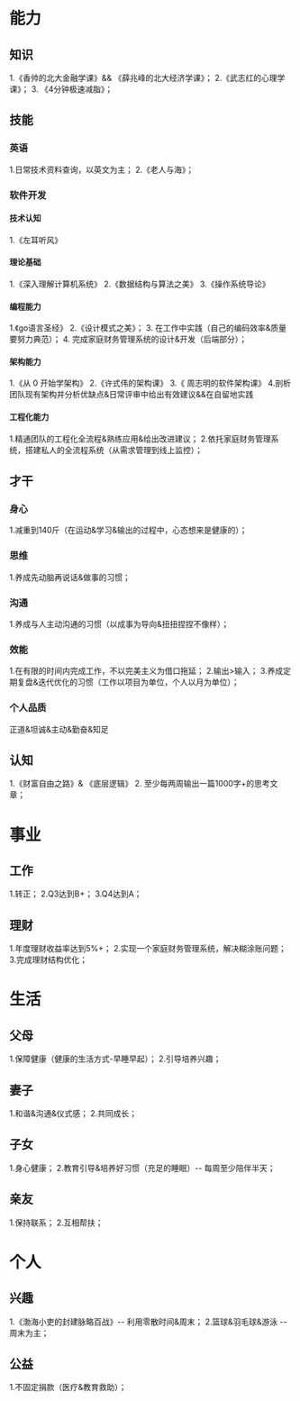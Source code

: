 # 能力
## 知识
1.《香帅的北大金融学课》&& 《薛兆峰的北大经济学课》；
2.《武志红的心理学课》；
3. 《4分钟极速减脂》；
## 技能
### 英语
1.日常技术资料查询，以英文为主；
2.《老人与海》；
### 软件开发
#### 技术认知
1.《左耳听风》
#### 理论基础
1.《深入理解计算机系统》
2.《数据结构与算法之美》
3.《操作系统导论》
#### 编程能力
1.《go语言圣经》
2.《设计模式之美》；
3. 在工作中实践（自己的编码效率&质量要努力典范）；
4. 完成家庭财务管理系统的设计&开发（后端部分）；
#### 架构能力
1.《从 0 开始学架构》
2.《许式伟的架构课》
3.《 周志明的软件架构课》
4.剖析团队现有架构并分析优缺点&日常评审中给出有效建议&&在自留地实践
#### 工程化能力
1.精通团队的工程化全流程&熟练应用&给出改进建议；
2.依托家庭财务管理系统，搭建私人的全流程系统（从需求管理到线上监控）；
## 才干
### 身心
1.减重到140斤（在运动&学习&输出的过程中，心态想来是健康的）；
### 思维
1.养成先动脑再说话&做事的习惯；
### 沟通
1.养成与人主动沟通的习惯（以成事为导向&扭扭捏捏不像样）；
### 效能
1.在有限的时间内完成工作，不以完美主义为借口拖延；
2.输出>输入；
3.养成定期复盘&迭代优化的习惯（工作以项目为单位，个人以月为单位）；
### 个人品质
正道&坦诚&主动&勤奋&知足

## 认知
1.《财富自由之路》& 《底层逻辑》
2. 至少每两周输出一篇1000字+的思考文章；
 # 事业
 ## 工作
 1.转正；
 2.Q3达到B+；
 3.Q4达到A；
 
 ## 理财
1.年度理财收益率达到5%+；
2.实现一个家庭财务管理系统，解决糊涂账问题；
3.完成理财结构优化；

 # 生活
 ## 父母
 1.保障健康（健康的生活方式-早睡早起）；
 2.引导培养兴趣；
 ## 妻子
 1.和谐&沟通&仪式感；
 2.共同成长；
 ## 子女
 1.身心健康；
 2.教育引导&培养好习惯（充足的睡眠）-- 每周至少陪伴半天；
 ## 亲友
 1.保持联系；
 2.互相帮扶；
 # 个人
 ## 兴趣
 1.《渤海小吏的封建脉略百战》-- 利用零散时间&周末；
 2.篮球&羽毛球&游泳 -- 周末为主；
 ## 公益
1.不固定捐款（医疗&教育救助）；





